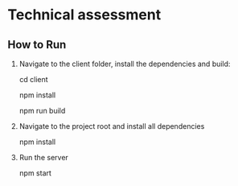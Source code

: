 # Technical assessment



## How to Run

1. Navigate to the client folder, install the dependencies and build:

	cd client

	npm install

	npm run build

2. Navigate to the project root	and install all dependencies

	npm install

3.	Run the server

	npm start

